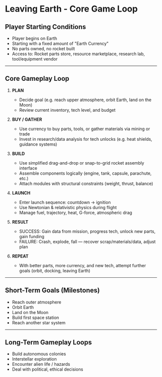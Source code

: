 # Leaving Earth - Core Game Loop

## Player Starting Conditions
- Player begins on Earth
- Starting with a fixed amount of "Earth Currency"
- No parts owned, no rocket built
- Access to: Rocket parts store, resource marketplace, research lab, tool/equipment vendor

---

## Core Gameplay Loop

1. **PLAN**
   - Decide goal (e.g. reach upper atmosphere, orbit Earth, land on the Moon)
   - Review current inventory, tech level, and budget

2. **BUY / GATHER**
   - Use currency to buy parts, tools, or gather materials via mining or trade
   - Invest in research/data analysis for tech unlocks (e.g. heat shields, guidance systems)

3. **BUILD**
   - Use simplified drag-and-drop or snap-to-grid rocket assembly interface
   - Assemble components logically (engine, tank, capsule, parachute, etc.)
   - Attach modules with structural constraints (weight, thrust, balance)

4. **LAUNCH**
   - Enter launch sequence: countdown → ignition
   - Use Newtonian & relativistic physics during flight
   - Manage fuel, trajectory, heat, G-force, atmospheric drag

5. **RESULT**
   - SUCCESS: Gain data from mission, progress tech, unlock new parts, gain funding
   - FAILURE: Crash, explode, fall — recover scrap/materials/data, adjust plan

6. **REPEAT**
   - With better parts, more currency, and new tech, attempt further goals (orbit, docking, leaving Earth)

---

## Short-Term Goals (Milestones)
- Reach outer atmosphere
- Orbit Earth
- Land on the Moon
- Build first space station
- Reach another star system

---

## Long-Term Gameplay Loops
- Build autonomous colonies
- Interstellar exploration
- Encounter alien life / hazards
- Deal with political, ethical decisions